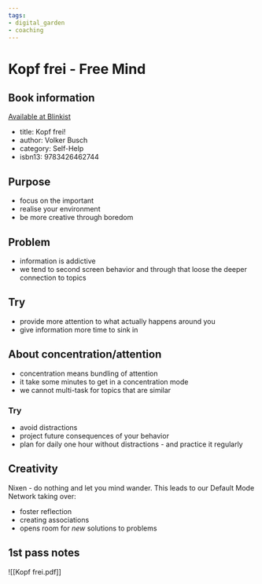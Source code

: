 ```yaml
---
tags: 
- digital_garden
- coaching
---
```

# Kopf frei - Free Mind
## Book information
[Available at Blinkist](https://www.blinkist.com/en/nc/browse/books/kopf-frei-de?r=1&st=kopf+frei)

+ title: Kopf frei!
+ author: Volker Busch
+ category: Self-Help
+ isbn13: 9783426462744

## Purpose
+ focus on the important
+ realise your environment
+ be more creative through boredom

## Problem
+ information is addictive
+ we tend to second screen behavior and through that loose the deeper connection to topics

## Try
+ provide more attention to what actually happens around you
+ give information more time to sink in

## About concentration/attention
+ concentration means bundling of attention
+ it take some minutes to get in a concentration mode
+ we cannot multi-task for topics that are similar

### Try
+ avoid distractions
+ project future consequences of your behavior
+ plan for daily one hour without distractions - and practice it regularly

## Creativity
Nixen - do nothing and let you mind wander. This leads to our Default Mode Network taking over:
+ foster reflection
+ creating associations
+ opens room for *new* solutions to problems

## 1st pass notes

![[Kopf frei.pdf]]

